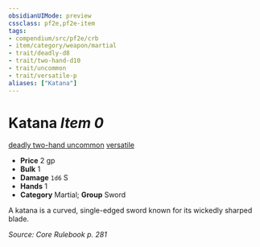```yaml
---
obsidianUIMode: preview
cssclass: pf2e,pf2e-item
tags:
- compendium/src/pf2e/crb
- item/category/weapon/martial
- trait/deadly-d8
- trait/two-hand-d10
- trait/uncommon
- trait/versatile-p
aliases: ["Katana"]
---
```

# Katana *Item 0*  
[deadly <d8>](rules/traits/deadly.md)  [two-hand <d10>](rules/traits/two-hand.md)  [uncommon](rules/traits/uncommon.md)  [versatile <p>](rules/traits/versatile.md)  

- **Price** 2 gp
- **Bulk** 1
- **Damage** `1d6` S
- **Hands** 1
- **Category** Martial; **Group** Sword 

A katana is a curved, single-edged sword known for its wickedly sharped blade.

*Source: Core Rulebook p. 281*